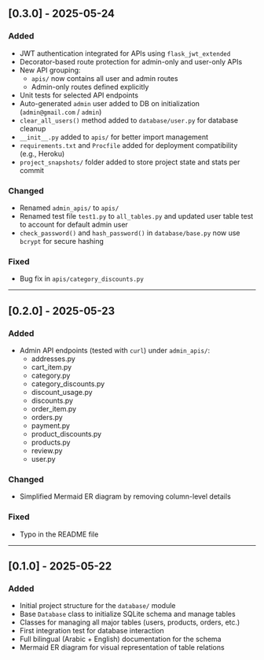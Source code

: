 ## [0.3.0] - 2025-05-24

### Added
- JWT authentication integrated for APIs using `flask_jwt_extended`
- Decorator-based route protection for admin-only and user-only APIs
- New API grouping:
  - `apis/` now contains all user and admin routes
  - Admin-only routes defined explicitly
- Unit tests for selected API endpoints
- Auto-generated `admin` user added to DB on initialization (`admin@gmail.com` / `admin`)
- `clear_all_users()` method added to `database/user.py` for database cleanup
- `__init__.py` added to `apis/` for better import management
- `requirements.txt` and `Procfile` added for deployment compatibility (e.g., Heroku)
- `project_snapshots/` folder added to store project state and stats per commit

### Changed
- Renamed `admin_apis/` to `apis/`
- Renamed test file `test1.py` to `all_tables.py` and updated user table test to account for default admin user
- `check_password()` and `hash_password()` in `database/base.py` now use `bcrypt` for secure hashing

### Fixed
- Bug fix in `apis/category_discounts.py`

------------------------------------------------------------

## [0.2.0] - 2025-05-23

### Added
- Admin API endpoints (tested with `curl`) under `admin_apis/`:
  - addresses.py
  - cart_item.py
  - category.py
  - category_discounts.py
  - discount_usage.py
  - discounts.py
  - order_item.py
  - orders.py
  - payment.py
  - product_discounts.py
  - products.py
  - review.py
  - user.py

### Changed
- Simplified Mermaid ER diagram by removing column-level details

### Fixed
- Typo in the README file

------------------------------------------------------------

## [0.1.0] - 2025-05-22

### Added
- Initial project structure for the `database/` module
- Base `Database` class to initialize SQLite schema and manage tables
- Classes for managing all major tables (users, products, orders, etc.)
- First integration test for database interaction
- Full bilingual (Arabic + English) documentation for the schema
- Mermaid ER diagram for visual representation of table relations
